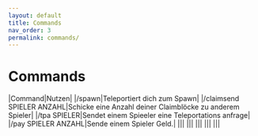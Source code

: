 ```yaml
---
layout: default
title: Commands
nav_order: 3
permalink: commands/
---
```


# Commands

|Command|Nutzen|
|/spawn|Teleportiert dich zum Spawn|
|/claimsend SPIELER ANZAHL|Schicke eine Anzahl deiner Claimblöcke zu anderem Spieler|
|/tpa SPIELER|Sendet einem Spieeler eine Teleportations anfrage|
|/pay  SPIELER ANZAHL|Sende einem Spieler Geld.|
|||
|||
|||
|||
|||
